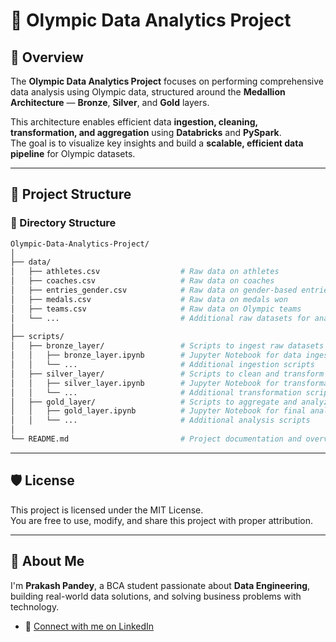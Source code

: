 
# 🏅 Olympic Data Analytics Project

## 📌 Overview

The **Olympic Data Analytics Project** focuses on performing comprehensive data analysis using Olympic data, structured around the **Medallion Architecture** — **Bronze**, **Silver**, and **Gold** layers.

This architecture enables efficient data **ingestion, cleaning, transformation, and aggregation** using **Databricks** and **PySpark**.  
The goal is to visualize key insights and build a **scalable, efficient data pipeline** for Olympic datasets.

---

## 📁 Project Structure

### 📂 Directory Structure
```bash
Olympic-Data-Analytics-Project/
│
├── data/
│   ├── athletes.csv                  # Raw data on athletes
│   ├── coaches.csv                   # Raw data on coaches
│   ├── entries_gender.csv            # Raw data on gender-based entries
│   ├── medals.csv                    # Raw data on medals won
│   ├── teams.csv                     # Raw data on Olympic teams
│   └── ...                           # Additional raw datasets for analysis
│
├── scripts/
│   ├── bronze_layer/                 # Scripts to ingest raw datasets
│   │   ├── bronze_layer.ipynb        # Jupyter Notebook for data ingestion and exploration
│   │   └── ...                       # Additional ingestion scripts
│   ├── silver_layer/                 # Scripts to clean and transform data
│   │   ├── silver_layer.ipynb        # Jupyter Notebook for transformation and cleaning
│   │   └── ...                       # Additional transformation scripts
│   ├── gold_layer/                   # Scripts to aggregate and analyze data
│   │   ├── gold_layer.ipynb          # Jupyter Notebook for final analysis and reporting
│   │   └── ...                       # Additional analysis scripts
│
└── README.md                         # Project documentation and overview
```

---

## 🛡️ License

This project is licensed under the MIT License.  
You are free to use, modify, and share this project with proper attribution.

---

## 🌟 About Me

I'm **Prakash Pandey**, a BCA student passionate about **Data Engineering**, building real-world data solutions, and solving business problems with technology.

- 🔗 [Connect with me on LinkedIn](https://www.linkedin.com/in/prakash-pandey-884590263/)
